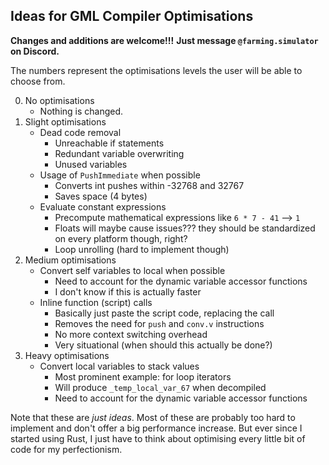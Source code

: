 ## Ideas for GML Compiler Optimisations
**Changes and additions are welcome!!!**
**Just message `@farming.simulator` on Discord.**

The numbers represent the optimisations levels the user will be able to choose from.

0. No optimisations
    - Nothing is changed.
1. Slight optimisations
    - Dead code removal
      - Unreachable if statements
      - Redundant variable overwriting
      - Unused variables
    - Usage of `PushImmediate` when possible
      - Converts int pushes within -32768 and 32767
      - Saves space (4 bytes)
   - Evaluate constant expressions
       - Precompute mathematical expressions like `6 * 7 - 41` --> `1`
       - Floats will maybe cause issues??? they should be standardized on every platform though, right?
       - Loop unrolling (hard to implement though)
2. Medium optimisations
   - Convert self variables to local when possible
     - Need to account for the dynamic variable accessor functions
     - I don't know if this is actually faster
   - Inline function (script) calls
     - Basically just paste the script code, replacing the call
     - Removes the need for `push` and `conv.v` instructions
     - No more context switching overhead
     - Very situational (when should this actually be done?)
3. Heavy optimisations
    - Convert local variables to stack values
        - Most prominent example: for loop iterators
        - Will produce `_temp_local_var_67` when decompiled
        - Need to account for the dynamic variable accessor functions

Note that these are *just ideas*. Most of these are probably too hard to implement
and don't offer a big performance increase. But ever since I started using Rust, 
I just have to think about optimising every little bit of code for my perfectionism.

